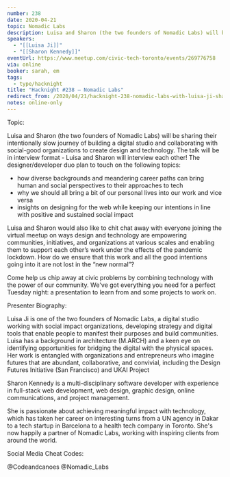 ```yaml
---
number: 238
date: 2020-04-21
topic: Nomadic Labs
description: Luisa and Sharon (the two founders of Nomadic Labs) will be sharing their intentionally slow journey of building a digital studio and collaborating with social-good organizations to create design and technology. The talk will be in interview format - Luisa and Sharon will interview each other!
speakers:
  - "[[Luisa Ji]]"
  - "[[Sharon Kennedy]]"
eventUrl: https://www.meetup.com/civic-tech-toronto/events/269776758
via: online
booker: sarah, em
tags:
  - type/hacknight
title: "Hacknight #238 – Nomadic Labs"
redirect_from: /2020/04/21/hacknight-238-nomadic-labs-with-luisa-ji-sharon-kennedy/
notes: online-only
---
```


Topic:

Luisa and Sharon (the two founders of Nomadic Labs) will be sharing their intentionally slow journey of building a digital studio and collaborating with social-good organizations to create design and technology. The talk will be in interview format - Luisa and Sharon will interview each other! The designer/developer duo plan to touch on the following topics:

- how diverse backgrounds and meandering career paths can bring human and social perspectives to their approaches to tech
- why we should all bring a bit of our personal lives into our work and vice versa
- insights on designing for the web while keeping our intentions in line with positive and sustained social impact

Luisa and Sharon would also like to chit chat away with everyone joining the virtual meetup on ways design and technology are empowering communities, initiatives, and organizations at various scales and enabling them to support each other’s work under the effects of the pandemic lockdown. How do we ensure that this work and all the good intentions going into it are not lost in the “new normal”?

Come help us chip away at civic problems by combining technology with the power of our community. We've got everything you need for a perfect Tuesday night: a presentation to learn from and some projects to work on.

Presenter Biography:

Luisa Ji is one of the two founders of Nomadic Labs, a digital studio working with social impact organizations, developing strategy and digital tools that enable people to manifest their purposes and build communities. Luisa has a background in architecture (M.ARCH) and a keen eye on identifying opportunities for bridging the digital with the physical spaces. Her work is entangled with organizations and entrepreneurs who imagine futures that are abundant, collaborative, and convivial, including the Design Futures Initiative (San Francisco) and UKAI Project

Sharon Kennedy is a multi-disciplinary software developer with experience in full-stack web development, web design, graphic design, online communications, and project management.

She is passionate about achieving meaningful impact with technology, which has taken her career on interesting turns from a UN agency in Dakar to a tech startup in Barcelona to a health tech company in Toronto. She's now happily a partner of Nomadic Labs, working with inspiring clients from around the world.

Social Media Cheat Codes:


@Codeandcanoes
@Nomadic_Labs
